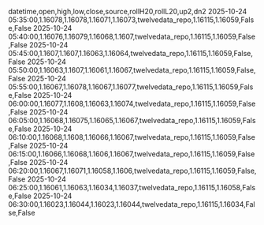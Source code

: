 datetime,open,high,low,close,source,rollH20,rollL20,up2,dn2
2025-10-24 05:35:00,1.16078,1.16078,1.16071,1.16073,twelvedata_repo,1.16115,1.16059,False,False
2025-10-24 05:40:00,1.16076,1.16079,1.16068,1.1607,twelvedata_repo,1.16115,1.16059,False,False
2025-10-24 05:45:00,1.1607,1.1607,1.16063,1.16064,twelvedata_repo,1.16115,1.16059,False,False
2025-10-24 05:50:00,1.16063,1.1607,1.16061,1.16067,twelvedata_repo,1.16115,1.16059,False,False
2025-10-24 05:55:00,1.16067,1.16078,1.16067,1.16077,twelvedata_repo,1.16115,1.16059,False,False
2025-10-24 06:00:00,1.16077,1.1608,1.16063,1.16074,twelvedata_repo,1.16115,1.16059,False,False
2025-10-24 06:05:00,1.16068,1.16075,1.16065,1.16067,twelvedata_repo,1.16115,1.16059,False,False
2025-10-24 06:10:00,1.16068,1.1608,1.16066,1.16067,twelvedata_repo,1.16115,1.16059,False,False
2025-10-24 06:15:00,1.16066,1.16068,1.1606,1.16067,twelvedata_repo,1.16115,1.16059,False,False
2025-10-24 06:20:00,1.16067,1.16071,1.16058,1.1606,twelvedata_repo,1.16115,1.16059,False,False
2025-10-24 06:25:00,1.16061,1.16063,1.16034,1.16037,twelvedata_repo,1.16115,1.16058,False,False
2025-10-24 06:30:00,1.16023,1.16044,1.16023,1.16044,twelvedata_repo,1.16115,1.16034,False,False
